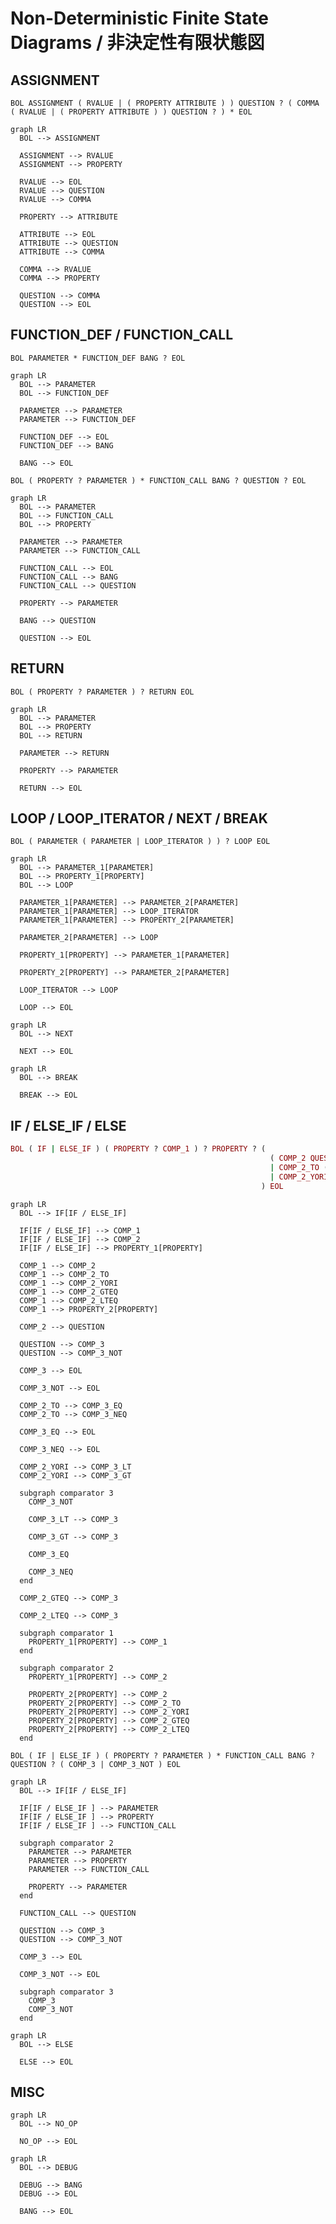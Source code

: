 # Non-Deterministic Finite State Diagrams / 非決定性有限状態図

## ASSIGNMENT

`BOL ASSIGNMENT ( RVALUE | ( PROPERTY ATTRIBUTE ) ) QUESTION ? ( COMMA ( RVALUE | ( PROPERTY ATTRIBUTE ) ) QUESTION ? ) * EOL`

```mermaid
graph LR
  BOL --> ASSIGNMENT

  ASSIGNMENT --> RVALUE
  ASSIGNMENT --> PROPERTY

  RVALUE --> EOL
  RVALUE --> QUESTION
  RVALUE --> COMMA

  PROPERTY --> ATTRIBUTE

  ATTRIBUTE --> EOL
  ATTRIBUTE --> QUESTION
  ATTRIBUTE --> COMMA

  COMMA --> RVALUE
  COMMA --> PROPERTY

  QUESTION --> COMMA
  QUESTION --> EOL
```

## FUNCTION\_DEF / FUNCTION\_CALL

`BOL PARAMETER * FUNCTION_DEF BANG ? EOL`

```mermaid
graph LR
  BOL --> PARAMETER
  BOL --> FUNCTION_DEF

  PARAMETER --> PARAMETER
  PARAMETER --> FUNCTION_DEF

  FUNCTION_DEF --> EOL
  FUNCTION_DEF --> BANG

  BANG --> EOL
```

`BOL ( PROPERTY ? PARAMETER ) * FUNCTION_CALL BANG ? QUESTION ? EOL`

```mermaid
graph LR
  BOL --> PARAMETER
  BOL --> FUNCTION_CALL
  BOL --> PROPERTY

  PARAMETER --> PARAMETER
  PARAMETER --> FUNCTION_CALL

  FUNCTION_CALL --> EOL
  FUNCTION_CALL --> BANG
  FUNCTION_CALL --> QUESTION

  PROPERTY --> PARAMETER

  BANG --> QUESTION

  QUESTION --> EOL
```

## RETURN

`BOL ( PROPERTY ? PARAMETER ) ? RETURN EOL`

```mermaid
graph LR
  BOL --> PARAMETER
  BOL --> PROPERTY
  BOL --> RETURN

  PARAMETER --> RETURN

  PROPERTY --> PARAMETER

  RETURN --> EOL
```

## LOOP / LOOP\_ITERATOR / NEXT / BREAK

`BOL ( PARAMETER ( PARAMETER | LOOP_ITERATOR ) ) ? LOOP EOL`

```mermaid
graph LR
  BOL --> PARAMETER_1[PARAMETER]
  BOL --> PROPERTY_1[PROPERTY]
  BOL --> LOOP

  PARAMETER_1[PARAMETER] --> PARAMETER_2[PARAMETER]
  PARAMETER_1[PARAMETER] --> LOOP_ITERATOR
  PARAMETER_1[PARAMETER] --> PROPERTY_2[PARAMETER]

  PARAMETER_2[PARAMETER] --> LOOP

  PROPERTY_1[PROPERTY] --> PARAMETER_1[PARAMETER]

  PROPERTY_2[PROPERTY] --> PARAMETER_2[PARAMETER]

  LOOP_ITERATOR --> LOOP

  LOOP --> EOL
```

```mermaid
graph LR
  BOL --> NEXT

  NEXT --> EOL
```

```mermaid
graph LR
  BOL --> BREAK

  BREAK --> EOL
```

## IF / ELSE\_IF / ELSE

```rb
BOL ( IF | ELSE_IF ) ( PROPERTY ? COMP_1 ) ? PROPERTY ? (
                                                          ( COMP_2 QUESTION | COMP_2_GTEQ | COMP_2_LTEQ ) COMP_3
                                                          | COMP_2_TO ( COMP_3_EQ | COMP_3_NEQ)
                                                          | COMP_2_YORI ( COMP_3_LT | COMP_3_GT )
                                                        ) EOL
```

```mermaid
graph LR
  BOL --> IF[IF / ELSE_IF]

  IF[IF / ELSE_IF] --> COMP_1
  IF[IF / ELSE_IF] --> COMP_2
  IF[IF / ELSE_IF] --> PROPERTY_1[PROPERTY]

  COMP_1 --> COMP_2
  COMP_1 --> COMP_2_TO
  COMP_1 --> COMP_2_YORI
  COMP_1 --> COMP_2_GTEQ
  COMP_1 --> COMP_2_LTEQ
  COMP_1 --> PROPERTY_2[PROPERTY]

  COMP_2 --> QUESTION

  QUESTION --> COMP_3
  QUESTION --> COMP_3_NOT

  COMP_3 --> EOL

  COMP_3_NOT --> EOL

  COMP_2_TO --> COMP_3_EQ
  COMP_2_TO --> COMP_3_NEQ

  COMP_3_EQ --> EOL

  COMP_3_NEQ --> EOL

  COMP_2_YORI --> COMP_3_LT
  COMP_2_YORI --> COMP_3_GT

  subgraph comparator 3
    COMP_3_NOT

    COMP_3_LT --> COMP_3

    COMP_3_GT --> COMP_3

    COMP_3_EQ

    COMP_3_NEQ
  end

  COMP_2_GTEQ --> COMP_3

  COMP_2_LTEQ --> COMP_3

  subgraph comparator 1
    PROPERTY_1[PROPERTY] --> COMP_1
  end

  subgraph comparator 2
    PROPERTY_1[PROPERTY] --> COMP_2

    PROPERTY_2[PROPERTY] --> COMP_2
    PROPERTY_2[PROPERTY] --> COMP_2_TO
    PROPERTY_2[PROPERTY] --> COMP_2_YORI
    PROPERTY_2[PROPERTY] --> COMP_2_GTEQ
    PROPERTY_2[PROPERTY] --> COMP_2_LTEQ
  end
```

`BOL ( IF | ELSE_IF ) ( PROPERTY ? PARAMETER ) * FUNCTION_CALL BANG ? QUESTION ? ( COMP_3 | COMP_3_NOT ) EOL`

```mermaid
graph LR
  BOL --> IF[IF / ELSE_IF]

  IF[IF / ELSE_IF ] --> PARAMETER
  IF[IF / ELSE_IF ] --> PROPERTY
  IF[IF / ELSE_IF ] --> FUNCTION_CALL

  subgraph comparator 2
    PARAMETER --> PARAMETER
    PARAMETER --> PROPERTY
    PARAMETER --> FUNCTION_CALL

    PROPERTY --> PARAMETER
  end

  FUNCTION_CALL --> QUESTION

  QUESTION --> COMP_3
  QUESTION --> COMP_3_NOT

  COMP_3 --> EOL

  COMP_3_NOT --> EOL

  subgraph comparator 3
    COMP_3
    COMP_3_NOT
  end
```

```mermaid
graph LR
  BOL --> ELSE

  ELSE --> EOL
```

## MISC

```mermaid
graph LR
  BOL --> NO_OP

  NO_OP --> EOL
```

```mermaid
graph LR
  BOL --> DEBUG

  DEBUG --> BANG
  DEBUG --> EOL

  BANG --> EOL
```
